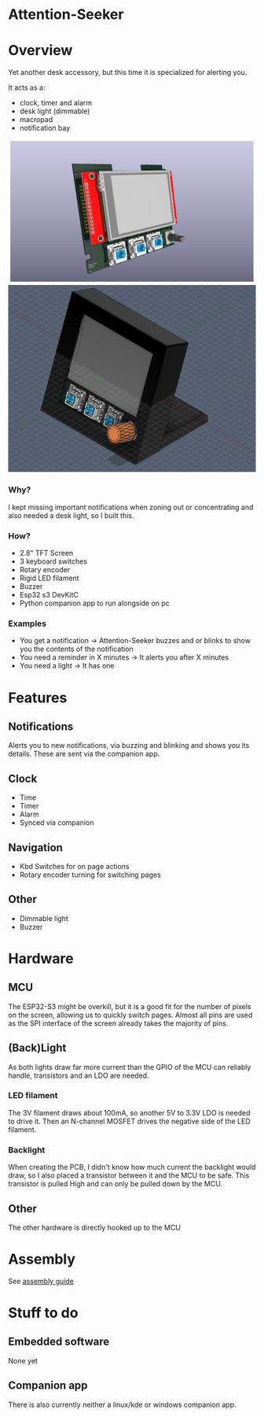 # Attention-Seeker
# Overview
Yet another desk accessory, but this time it is specialized for alerting you. 

It acts as a: 
- clock, timer and alarm
- desk light (dimmable)
- macropad
- notification bay

![front_view](pcb/pictures/front.png) ![semi_assembled](case/complete.png)

### Why?
I kept missing important notifications when zoning out or concentrating and also needed a desk light, so I built this.

### How?
- 2.8" TFT Screen
- 3 keyboard switches
- Rotary encoder 
- Rigid LED filament
- Buzzer
- Esp32 s3 DevKitC
- Python companion app to run alongside on pc

### Examples
- You get a notification -> Attention-Seeker buzzes and or blinks to show you the contents of the notification
- You need a reminder in X minutes -> It alerts you after X minutes
- You need a light -> It has one

# Features
## Notifications
Alerts you to new notifications, via buzzing and blinking and shows you its details.
These are sent via the companion app.

## Clock
- Time
- Timer
- Alarm
- Synced via companion

## Navigation
- Kbd Switches for on page actions
- Rotary encoder turning for switching pages

## Other
- Dimmable light
- Buzzer

# Hardware
## MCU
The ESP32-S3 might be overkill, but it is a good fit for the number of pixels on the screen, allowing us to quickly switch pages.
Almost all pins are used as the SPI interface of the screen already takes the majority of pins.

## (Back)Light
As both lights draw far more current than the GPIO of the MCU can reliably handle, transistors and an LDO are needed.

### LED filament
The 3V filament draws about 100mA, so another 5V to 3.3V LDO is needed to drive it.
Then an N-channel MOSFET drives the negative side of the LED filament.

### Backlight
When creating the PCB, I didn't know how much current the backlight would draw,
so I also placed a transistor between it and the MCU to be safe.
This transistor is pulled High and can only be pulled down by the MCU.

## Other
The other hardware is directly hooked up to the MCU

# Assembly
See [assembly guide](assembly.md)

# Stuff to do
## Embedded software
None yet

## Companion app
There is also currently neither a linux/kde or windows companion app.